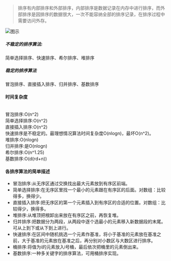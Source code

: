 >排序有内部排序和外部排序，内部排序是数据记录在内存中进行排序，而外部排序是因排序的数据很大，一次不能容纳全部的排序记录，在排序过程中需要访问外存。

![图示](http://upload-images.jianshu.io/upload_images/3229842-a26517b6346132eb.png?imageMogr2/auto-orient/strip%7CimageView2/2/w/1240)

##### 不稳定的排序算法:
简单选择排序、快速排序、希尔排序、堆排序
##### 稳定的排序算法
冒泡排序、直接插入排序、归并排序、基数排序

#### 时间复杂度
<br>冒泡排序:O(n^2)
<br>简单选择排序:O(n^2)
<br>直接插入排序:O(n^2)
<br>快速排序是不稳定的。最理想情况算法时间复杂度O(nlogn)，最坏O(n^2)。
<br>堆排序:O(nlogn)
<br>归并排序:是O(nlogn)
<br>希尔排序:O(n^1.25)
<br>基数排序:O(d(rd+n))

#### 各排序算法的简单描述
* 冒泡排序:从无序区通过交换找出最大元素放到有序区前端。
* 简单选择排序:在无序区里找一个最小的元素跟在有序区的后面。对数组：比较得多，换得少。
* 直接插入排序:把无序区的第一个元素插入到有序区的合适的位置。对数组：比较得少，换得多。
* 堆排序:从堆顶把根卸出来放在有序区之前，再恢复堆。
* 归并排序:把数据分为两段，从两段中逐个选最小的元素移入新数据段的末尾。可从上到下或从下到上进行。
* 快速排序:在区间中随机挑选一个元素作基准，将小于基准的元素放在基准之前，大于基准的元素放在基准之后，再分别对小数区与大数区进行排序。
* 桶排序:将值为i的元素放入i号桶，最后依次把桶里的元素倒出来。
* 基数排序:一种多关键字的排序算法，可用桶排序实现。
